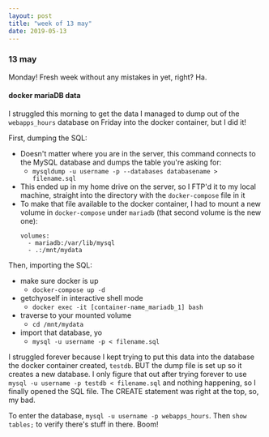 ```yaml
---
layout: post
title: "week of 13 may"
date: 2019-05-13
---
```


### 13 may

Monday! Fresh week without any mistakes in yet, right? Ha.

#### docker mariaDB data

I struggled this morning to get the data I managed to dump out of the `webapps_hours` database on Friday into the docker container, but I did it!

First, dumping the SQL:
* Doesn't matter where you are in the server, this command connects to the MySQL database and dumps the table you're asking for:
  * `mysqldump -u username -p --databases databasename > filename.sql`
* This ended up in my home drive on the server, so I FTP'd it to my local machine, straight into the directory with the `docker-compose` file in it
* To make that file available to the docker container, I had to mount a new volume in `docker-compose` under `mariadb` (that second volume is the new one):
  ```
  volumes:
    - mariadb:/var/lib/mysql
    - .:/mnt/mydata
  ```

Then, importing the SQL:
* make sure docker is up
  * `docker-compose up -d`
* getchyoself in interactive shell mode
  * `docker exec -it [container-name_mariadb_1] bash`
* traverse to your mounted volume
  * `cd /mnt/mydata`
* import that database, yo
  * `mysql -u username -p < filename.sql`

I struggled forever because I kept trying to put this data into the database the docker container created, `testdb`. BUT the dump file is set up so it creates a new database. I only figure that out after trying forever to use `mysql -u username -p testdb < filename.sql` and nothing happening, so I finally opened the SQL file. The CREATE statement was right at the top, so, my bad. 

To enter the database, `mysql -u username -p webapps_hours`. Then `show tables;` to verify there's stuff in there. Boom!


